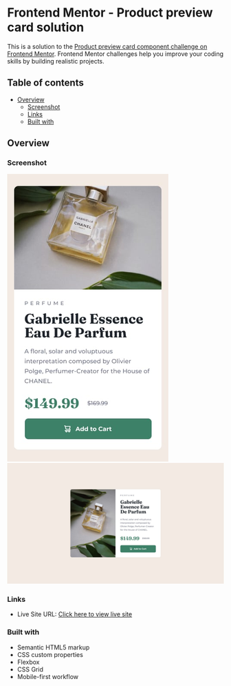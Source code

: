 # Frontend Mentor - Product preview card solution

This is a solution to the [Product preview card component challenge on Frontend Mentor](https://www.frontendmentor.io/challenges/product-preview-card-component-GO7UmttRfa). Frontend Mentor challenges help you improve your coding skills by building realistic projects.  

## Table of contents

- [Overview](#overview)
  - [Screenshot](#screenshot)
  - [Links](#links)
  - [Built with](#built-with)

## Overview

### Screenshot

![](./design/mobile-design.jpg)
![](./design/desktop-design.jpg)

### Links

- Live Site URL: [Click here to view live site](https://ajmilesomni.github.io/product-preview-card/)

### Built with

- Semantic HTML5 markup
- CSS custom properties
- Flexbox
- CSS Grid
- Mobile-first workflow